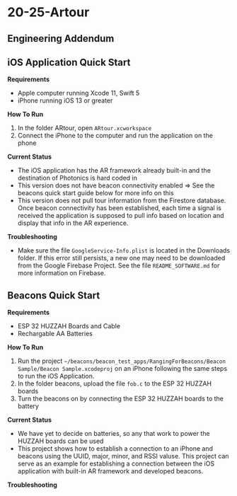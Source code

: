 # 20-25-Artour

## Engineering Addendum

## iOS Application Quick Start

**Requirements**
* Apple computer running Xcode 11, Swift 5
* iPhone running iOS 13 or greater

**How To Run**
1. In the folder ARtour, open `ARtour.xcworkspace`
2. Connect the iPhone to the computer and run the application on the phone

**Current Status**
* The iOS application has the AR framework already built-in and the destination of Photonics is hard coded in
* This version does not have beacon connectivity enabled => See the beacons quick start guide below for more info on this
* This version does not pull tour information from the Firestore database. Once beacon connectivity has been established, each time a signal is received the application is supposed to pull info based on location and display that info in the AR experience.

**Troubleshooting**
* Make sure the file `GoogleService-Info.plist` is located in the Downloads folder. If this error still persists, a new one may need to be downloaded from the Google Firebase Project. See the file `README_SOFTWARE.md` for more information on Firebase.

## Beacons Quick Start

**Requirements**
* ESP 32 HUZZAH Boards and Cable
* Rechargable AA Batteries

**How To Run**
1. Run the project `~/beacons/beacon_test_apps/RangingForBeacons/Beacon Sample/Beacon Sample.xcodeproj` on an iPhone following the same steps to run the iOS Application.
2. In the folder beacons, upload the file `fob.c` to the ESP 32 HUZZAH boards
3. Turn the beacons on by connecting the ESP 32 HUZZAH boards to the battery

**Current Status**
* We have yet to decide on batteries, so any that work to power the HUZZAH boards can be used
* This project shows how to establish a connection to an iPhone and beacons using the UUID, major, minor, and RSSI valuse. This project can serve as an example for establishing a connection between the iOS application with built-in AR framework and developed beacons.

**Troubleshooting**
